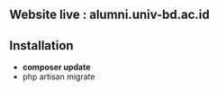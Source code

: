 ## Website live : alumni.univ-bd.ac.id

## Installation

- **composer update**
- php artisan migrate
